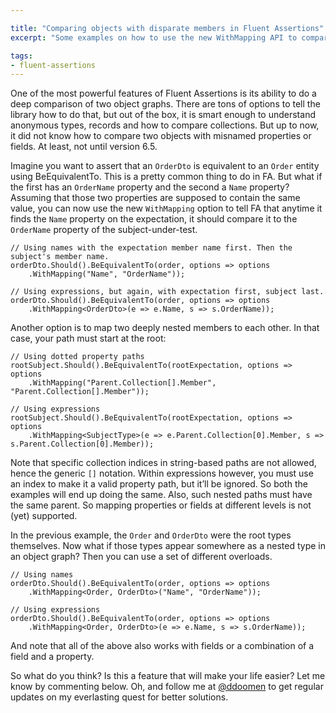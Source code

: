 ```yaml
---

title: "Comparing objects with disparate members in Fluent Assertions"
excerpt: "Some examples on how to use the new WithMapping API to compare objects with differently named properties or fields"

tags:
- fluent-assertions
---
```


One of the most powerful features of Fluent Assertions is its ability to do a deep comparison of two object graphs. There are tons of options to tell the library how to do that, but out of the box, it is smart enough to understand anonymous types, records and how to compare collections. But up to now, it did not know how to compare two objects with misnamed properties or fields. At least, not until version 6.5. 

Imagine you want to assert that an `OrderDto` is equivalent to an `Order` entity using BeEquivalentTo. This is a pretty common thing to do in FA. But what if the first has an `OrderName` property and the second a `Name` property? Assuming that those two properties are supposed to contain the same value, you can now use the new `WithMapping` option to tell FA that anytime it finds the `Name` property on the expectation, it should compare it to the `OrderName` property of the subject-under-test. 

	// Using names with the expectation member name first. Then the subject's member name.
	orderDto.Should().BeEquivalentTo(order, options => options
	    .WithMapping("Name", "OrderName"));
	
	// Using expressions, but again, with expectation first, subject last.
	orderDto.Should().BeEquivalentTo(order, options => options
	    .WithMapping<OrderDto>(e => e.Name, s => s.OrderName));
	
Another option is to map two deeply nested members to each other. In that case, your path must start at the root:
	
	// Using dotted property paths 
	rootSubject.Should().BeEquivalentTo(rootExpectation, options => options
	    .WithMapping("Parent.Collection[].Member", "Parent.Collection[].Member"));
	
	// Using expressions
	rootSubject.Should().BeEquivalentTo(rootExpectation, options => options
	    .WithMapping<SubjectType>(e => e.Parent.Collection[0].Member, s => s.Parent.Collection[0].Member));

Note that specific collection indices in string-based paths are not allowed, hence the generic `[]` notation. Within expressions however, you must use an index to make it a valid property path, but it’ll be ignored. So both the examples will end up doing the same. Also, such nested paths must have the same parent. So mapping properties or fields at different levels is not (yet) supported.

In the previous example, the `Order` and `OrderDto` were the root types themselves. Now what if those types appear somewhere as a nested type in an object graph? Then you can use a set of different overloads.

	// Using names
	orderDto.Should().BeEquivalentTo(order, options => options
	    .WithMapping<Order, OrderDto>("Name", "OrderName"));
	
	// Using expressions
	orderDto.Should().BeEquivalentTo(order, options => options
	    .WithMapping<Order, OrderDto>(e => e.Name, s => s.OrderName));

And note that all of the above also works with fields or a combination of a field and a property.

So what do you think? Is this a feature that will make your life easier? Let me know by commenting below. Oh, and follow me at [@ddoomen](https://twitter.com/ddoomen) to get regular updates on my everlasting quest for better solutions.


